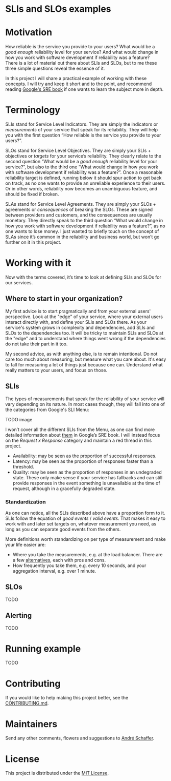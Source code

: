 # SLIs and SLOs examples

# Motivation
How reliable is the service you provide to your users? What would be a _good enough_ reliability level for your service? And what would change in how you work with software development if reliability was a feature?  
There is a lot of material out there about SLIs and SLOs, but to me these three simple questions reveal the essence of it.  

In this project I will share a practical example of working with these concepts. I will try and keep it short and to the point, and recommend reading [Google's SRE book](https://sre.google/sre-book/service-level-objectives) if one wants to learn the subject more in depth.

# Terminology
SLIs stand for Service Level Indicators. They are simply the indicators or _measurements_ of your service that speak for its reliability. They will help you with the first question “How reliable is the service you provide to your users?”.

SLOs stand for Service Level Objectives. They are simply your SLIs + objectives or _targets_ for your service’s reliability. They clearly relate to the second question “What would be a _good enough_ reliability level for your service?”, but also to the third one “What would change in how you work with software development if reliability was a feature?”. Once a reasonable reliability target is defined, running below it should spur action to get back on track, as no one wants to provide an unreliable experience to their users. Or in other words, reliability now becomes an unambiguous feature, and should be fixed if broken.

SLAs stand for Service Level Agreements. They are simply your SLOs + agreements or _consequences_ of breaking the SLOs. These are signed between providers and customers, and the consequences are usually monetary. They directly speak to the third question “What would change in how you work with software development if reliability was a feature?”, as no one wants to lose money. I just wanted to briefly touch on the concept of SLAs since it’s common in the reliability and business world, but won’t go further on it in this project.

# Working with it
Now with the terms covered, it’s time to look at defining SLIs and SLOs for our services.

## Where to start in your organization?
My first advice is to start pragmatically and from your external users' perspective. Look at the "edge" of your service, where your external users interact directly with, and define your SLIs and SLOs there. As your service's system grows in complexity and dependencies, add SLIs and SLOs to the dependencies too. It will be tricky to maintain SLIs and SLOs at the "edge" and to understand where things went wrong if the dependencies do not take their part in it too.

My second advice, as with anything else, is to remain intentional. Do not care too much about measuring, but measure what you care about. It's easy to fall for measuring a lot of things just because one can. Understand what really matters to your users, and focus on those.

## SLIs
The types of measurements that speak for the reliability of your service will vary depending on its nature. In most cases though, they will fall into one of the categories from Google's SLI Menu:

TODO image

I won’t cover all the different SLIs from the Menu, as one can find more detailed information about [them](https://sre.google/workbook/implementing-slos/#slis-for-different-types-of-services) in Google’s SRE book. I will instead focus on the _Request x Response_ category and maintain a red thread in this project.

- Availability: may be seen as the proportion of successful responses.
- Latency: may be seen as the proportion of responses faster than a threshold.
- Quality: may be seen as the proportion of responses in an undegraded state. These only make sense if your service has fallbacks and can still provide responses in the event something is unavailable at the time of request, although in a gracefully degraded state.

### Standardization
As one can notice, all the SLIs described above have a proportion form to it. SLIs follow the equation of _good events_ / _valid events_. That makes it easy to work with and later set targets on, whatever measurement you need, as long as you can separate good events from the others.

More definitions worth standardizing on per type of measurement and make your life easier are:
- Where you take the measurements, e.g. at the load balancer. There are a few [alternatives](https://www.coursera.org/lecture/site-reliability-engineering-slos/ways-of-measuring-slis-b1b0B), each with pros and cons.
- How frequently you take them, e.g. every 10 seconds, and your aggregation interval, e.g. over 1 minute.


## SLOs
TODO

## Alerting
TODO


# Running example
TODO

# Contributing
If you would like to help making this project better, see the [CONTRIBUTING.md](CONTRIBUTING.md).  

# Maintainers

Send any other comments, flowers and suggestions to [André Schaffer](https://github.com/andreschaffer).

# License
This project is distributed under the [MIT License](LICENSE).
